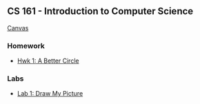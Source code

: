 ## CS 161 - Introduction to Computer Science

[Canvas](https://canvas.pugetsound.edu)

### Homework

- [Hwk 1: A Better Circle](hwk1.circle/)

<!-- - [Hwk 2: Wordplay](hwk2.wordplay/)
- [Hwk 3: Scoreboard](hwk3.scoreboard/)
- [Hwk 4: Schelling's Model](hwk4.schelling/)
- [Hwk 5: Simone](hwk5.simone/) -->

### Labs

- [Lab 1: Draw My Picture](lab1.bluej/)
